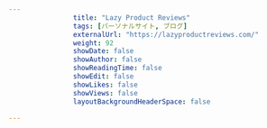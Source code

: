 ---
                title: "Lazy Product Reviews"
                tags: [パーソナルサイト, ブログ]
                externalUrl: "https://lazyproductreviews.com/"
                weight: 92
                showDate: false
                showAuthor: false
                showReadingTime: false
                showEdit: false
                showLikes: false
                showViews: false
                layoutBackgroundHeaderSpace: false
                ---

